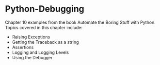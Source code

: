 # Python-Debugging
Chapter 10 examples from the book Automate the Boring Stuff with Python. Topics covered in this chapter include:
* Raising Exceptions
* Getting the Traceback as a string
* Assertions
* Logging and Logging Levels
* Using the Debugger

